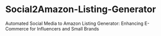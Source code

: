# Social2Amazon-Listing-Generator
Automated Social Media to Amazon Listing Generator: Enhancing E-Commerce for Influencers and Small Brands
